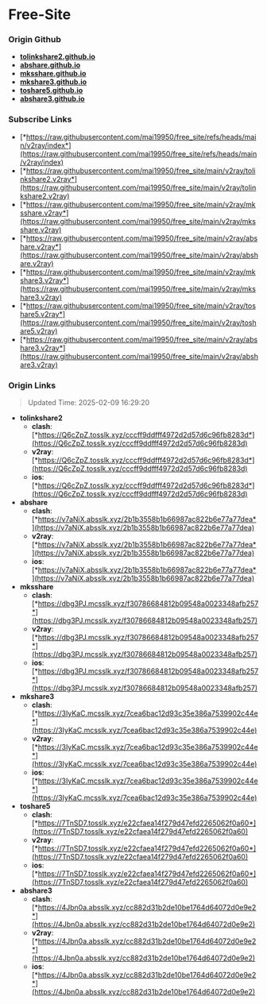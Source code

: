 # Free-Site

### Origin Github

- [**tolinkshare2.github.io**](https://github.com/tolinkshare2/tolinkshare2.github.io)
- [**abshare.github.io**](https://github.com/abshare/abshare.github.io)
- [**mksshare.github.io**](https://github.com/mksshare/mksshare.github.io)
- [**mkshare3.github.io**](https://github.com/mkshare3/mkshare3.github.io)
- [**toshare5.github.io**](https://github.com/toshare5/toshare5.github.io)
- [**abshare3.github.io**](https://github.com/abshare3/abshare3.github.io)

### Subscribe Links

- [*https://raw.githubusercontent.com/mai19950/free_site/refs/heads/main/v2ray/index*](https://raw.githubusercontent.com/mai19950/free_site/refs/heads/main/v2ray/index)
- [*https://raw.githubusercontent.com/mai19950/free_site/main/v2ray/tolinkshare2.v2ray*](https://raw.githubusercontent.com/mai19950/free_site/main/v2ray/tolinkshare2.v2ray)
- [*https://raw.githubusercontent.com/mai19950/free_site/main/v2ray/mksshare.v2ray*](https://raw.githubusercontent.com/mai19950/free_site/main/v2ray/mksshare.v2ray)
- [*https://raw.githubusercontent.com/mai19950/free_site/main/v2ray/abshare.v2ray*](https://raw.githubusercontent.com/mai19950/free_site/main/v2ray/abshare.v2ray)
- [*https://raw.githubusercontent.com/mai19950/free_site/main/v2ray/mkshare3.v2ray*](https://raw.githubusercontent.com/mai19950/free_site/main/v2ray/mkshare3.v2ray)
- [*https://raw.githubusercontent.com/mai19950/free_site/main/v2ray/toshare5.v2ray*](https://raw.githubusercontent.com/mai19950/free_site/main/v2ray/toshare5.v2ray)
- [*https://raw.githubusercontent.com/mai19950/free_site/main/v2ray/abshare3.v2ray*](https://raw.githubusercontent.com/mai19950/free_site/main/v2ray/abshare3.v2ray)

### Origin Links

> Updated Time: 2025-02-09 16:29:20

- **tolinkshare2**
  - **clash**: [*https://Q6cZpZ.tosslk.xyz/cccff9ddfff4972d2d57d6c96fb8283d*](https://Q6cZpZ.tosslk.xyz/cccff9ddfff4972d2d57d6c96fb8283d)
  - **v2ray**: [*https://Q6cZpZ.tosslk.xyz/cccff9ddfff4972d2d57d6c96fb8283d*](https://Q6cZpZ.tosslk.xyz/cccff9ddfff4972d2d57d6c96fb8283d)
  - **ios**: [*https://Q6cZpZ.tosslk.xyz/cccff9ddfff4972d2d57d6c96fb8283d*](https://Q6cZpZ.tosslk.xyz/cccff9ddfff4972d2d57d6c96fb8283d)
- **abshare**
  - **clash**: [*https://v7aNiX.absslk.xyz/2b1b3558b1b66987ac822b6e77a77dea*](https://v7aNiX.absslk.xyz/2b1b3558b1b66987ac822b6e77a77dea)
  - **v2ray**: [*https://v7aNiX.absslk.xyz/2b1b3558b1b66987ac822b6e77a77dea*](https://v7aNiX.absslk.xyz/2b1b3558b1b66987ac822b6e77a77dea)
  - **ios**: [*https://v7aNiX.absslk.xyz/2b1b3558b1b66987ac822b6e77a77dea*](https://v7aNiX.absslk.xyz/2b1b3558b1b66987ac822b6e77a77dea)
- **mksshare**
  - **clash**: [*https://dbg3PJ.mcsslk.xyz/f30786684812b09548a0023348afb257*](https://dbg3PJ.mcsslk.xyz/f30786684812b09548a0023348afb257)
  - **v2ray**: [*https://dbg3PJ.mcsslk.xyz/f30786684812b09548a0023348afb257*](https://dbg3PJ.mcsslk.xyz/f30786684812b09548a0023348afb257)
  - **ios**: [*https://dbg3PJ.mcsslk.xyz/f30786684812b09548a0023348afb257*](https://dbg3PJ.mcsslk.xyz/f30786684812b09548a0023348afb257)
- **mkshare3**
  - **clash**: [*https://3IyKaC.mcsslk.xyz/7cea6bac12d93c35e386a7539902c44e*](https://3IyKaC.mcsslk.xyz/7cea6bac12d93c35e386a7539902c44e)
  - **v2ray**: [*https://3IyKaC.mcsslk.xyz/7cea6bac12d93c35e386a7539902c44e*](https://3IyKaC.mcsslk.xyz/7cea6bac12d93c35e386a7539902c44e)
  - **ios**: [*https://3IyKaC.mcsslk.xyz/7cea6bac12d93c35e386a7539902c44e*](https://3IyKaC.mcsslk.xyz/7cea6bac12d93c35e386a7539902c44e)
- **toshare5**
  - **clash**: [*https://7TnSD7.tosslk.xyz/e22cfaea14f279d47efd2265062f0a60*](https://7TnSD7.tosslk.xyz/e22cfaea14f279d47efd2265062f0a60)
  - **v2ray**: [*https://7TnSD7.tosslk.xyz/e22cfaea14f279d47efd2265062f0a60*](https://7TnSD7.tosslk.xyz/e22cfaea14f279d47efd2265062f0a60)
  - **ios**: [*https://7TnSD7.tosslk.xyz/e22cfaea14f279d47efd2265062f0a60*](https://7TnSD7.tosslk.xyz/e22cfaea14f279d47efd2265062f0a60)
- **abshare3**
  - **clash**: [*https://4Jbn0a.absslk.xyz/cc882d31b2de10be1764d64072d0e9e2*](https://4Jbn0a.absslk.xyz/cc882d31b2de10be1764d64072d0e9e2)
  - **v2ray**: [*https://4Jbn0a.absslk.xyz/cc882d31b2de10be1764d64072d0e9e2*](https://4Jbn0a.absslk.xyz/cc882d31b2de10be1764d64072d0e9e2)
  - **ios**: [*https://4Jbn0a.absslk.xyz/cc882d31b2de10be1764d64072d0e9e2*](https://4Jbn0a.absslk.xyz/cc882d31b2de10be1764d64072d0e9e2)
